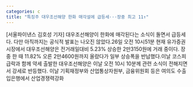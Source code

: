 ```yaml
---
categories: c
title: "특징주 대우조선해양 한화 매각설에 급등세···장중 최고 11↑"
---
```

[서울파이낸스 김호성 기자] 대우조선해양이 한화에 매각된다는 소식이 돌면서 급등세다. 다만 아직까지는 공식적 발표는 나오진 않았다.26일 오전 10시51분 현재 유가증권시장에서 대우조선해양은 전거래일대비 5.23% 상승한 2만3150원에 거래 중이다. 장중 한 때 11.82% 오른 2만4600원까지 올랐다가 일부 상승폭을 반납했다.이날 코스피 급락과 함께 약세 출발한 대우조선해양은 이날 오전 10시 10분께 관련 소식이 전해지면서 강세로 반등했다. 이날 기획재정부와 산업통상자원부, 금융위원회 등은 여의도 수출입은행에서 산업경쟁력강화